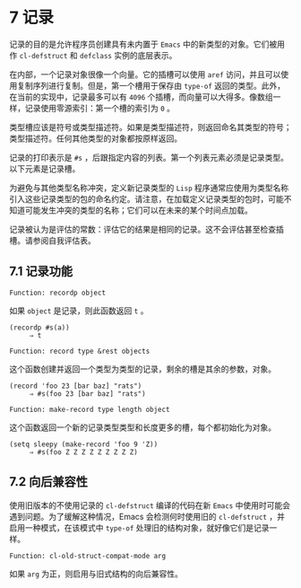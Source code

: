 # 7 记录

记录的目的是允许程序员创建具有未内置于 `Emacs` 中的新类型的对象。它们被用作 `cl-defstruct` 和 `defclass` 实例的底层表示。

在内部，一个记录对象很像一个向量。它的插槽可以使用 `aref` 访问，并且可以使用复制序列进行复制。但是，第一个槽用于保存由 `type-of` 返回的类型。此外，在当前的实现中，记录最多可以有 `4096` 个插槽，而向量可以大得多。像数组一样，记录使用零源索引：第一个槽的索引为 `0` 。

类型槽应该是符号或类型描述符。如果是类型描述符，则返回命名其类型的符号；类型描述符。任何其他类型的对象都按原样返回。

记录的打印表示是 `#s` ，后跟指定内容的列表。第一个列表元素必须是记录类型。以下元素是记录槽。

为避免与其他类型名称冲突，定义新记录类型的 `Lisp` 程序通常应使用为类型名称引入这些记录类型的包的命名约定。请注意，在加载定义记录类型的包时，可能不知道可能发生冲突的类型的名称；它们可以在未来的某个时间点加载。

记录被认为是评估的常数：评估它的结果是相同的记录。这不会评估甚至检查插槽。请参阅自我评估表。


<a id="org8991534"></a>

## 7.1 记录功能

    Function: recordp object

如果 `object` 是记录，则此函数返回 `t` 。

    (recordp #s(a))
         ⇒ t

    Function: record type &rest objects

这个函数创建并返回一个类型为类型的记录，剩余的槽是其余的参数，对象。

    (record 'foo 23 [bar baz] "rats")
         ⇒ #s(foo 23 [bar baz] "rats")

    Function: make-record type length object

这个函数返回一个新的记录类型类型和长度更多的槽，每个都初始化为对象。

    (setq sleepy (make-record 'foo 9 'Z))
         ⇒ #s(foo Z Z Z Z Z Z Z Z Z)


<a id="org9ecf2c2"></a>

## 7.2 向后兼容性

使用旧版本的不使用记录的 `cl-defstruct` 编译的代码在新 `Emacs` 中使用时可能会遇到问题。为了缓解这种情况，Emacs 会检测何时使用旧的 `cl-defstruct` ，并启用一种模式，在该模式中 `type-of` 处理旧的结构对象，就好像它们是记录一样。

    Function: cl-old-struct-compat-mode arg

如果 `arg` 为正，则启用与旧式结构的向后兼容性。


